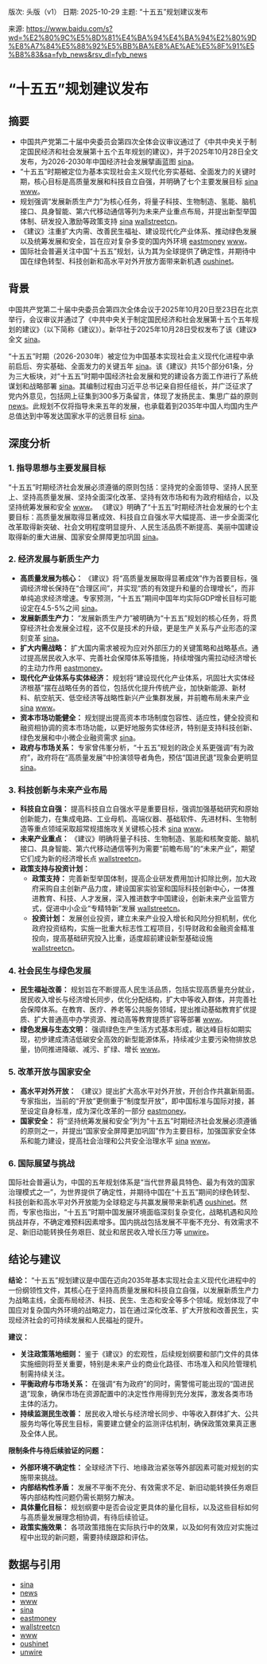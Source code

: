 版次: 头版（v1）
日期: 2025-10-29
主题: “十五五”规划建议发布

来源: https://www.baidu.com/s?wd=%E2%80%9C%E5%8D%81%E4%BA%94%E4%BA%94%E2%80%9D%E8%A7%84%E5%88%92%E5%BB%BA%E8%AE%AE%E5%8F%91%E5%B8%83&sa=fyb_news&rsv_dl=fyb_news

# “十五五”规划建议发布

## 摘要
*   中国共产党第二十届中央委员会第四次全体会议审议通过了《中共中央关于制定国民经济和社会发展第十五个五年规划的建议》，并于2025年10月28日全文发布，为2026-2030年中国经济社会发展擘画蓝图 [sina](https://vertexaisearch.cloud.google.com/grounding-api-redirect/AUZIYQEcN60KV39NQSkqwwnYGTaB40z1N5D8nmAulh_kWWjZlsIlS5F7VnaU1x2eogaGx3ZX8QA7hZyNT-d9FfhpHUAaOMbqvURbuCMhlqupEiKtfVeHa05yX5MhjnoEdmhJme_7J44H5El5AQzbqTHdpGitAKR6JFiE9rKCjg==)。
*   “十五五”时期被定位为基本实现社会主义现代化夯实基础、全面发力的关键时期，核心目标是高质量发展和科技自立自强，并明确了七个主要发展目标 [sina](https://vertexaisearch.cloud.google.com/grounding-api-redirect/AUZIYQEcN60KV39NQSkqwwnYGTaB40z1N5D8nmAulh_kWWjZlsIlS5F7VnaU1x2eogaGx3ZX8QA7hZyNT-d9FfhpHUAaOMbqvURbuCMhlqupEiKtfVeHa05yX5MhjnoEdmhJme_7J44H5El5AQzbqTHdpGitAKR6JFiE9rKCjg==) [www](https://vertexaisearch.cloud.google.com/grounding-api-redirect/AUZIYQGZVsm3nImKcc4L6mHH6VWe8oWDIfKqoNaA8gi2xMT8mPiDik7HA_R-_1JOPUtMx-HTJi4Lo44nQ4c7sN2U-kCuUjV8epm4QiTjcA5rAii2EebD-XpHBCgbHGJoSC9pRJZRlGGDSPRfNRTFt34nB4om)。
*   规划强调“发展新质生产力”为核心任务，将量子科技、生物制造、氢能、脑机接口、具身智能、第六代移动通信等列为未来产业重点布局，并提出新型举国体制、研发投入激励等政策支持 [sina](https://vertexaisearch.cloud.google.com/grounding-api-redirect/AUZIYQFeYO9pn8vSaAF3WBcYPTOvrxj-5fTuKtcIAfQWNzdojFVs98Dbd-8HLabjvNg5H8jtC_3Q3Z2SNCh0iobQsgDCwFway7rmfQKypotbo4tySUby4klUtO2rJKCRZ-IQ5KqBTOBlcd6rAjOVzp8HaGodgpY_Na9pi3dNjPX02LZnSXzZzhn2Cwa-ugeufTH_XpKfIpZ6ka8AXg==) [wallstreetcn](https://vertexaisearch.cloud.google.com/grounding-api-redirect/AUZIYQGe65nEzEVS0cyJihCxytqEhQTvCKzMJa19y1tn3zOkhah81NseqyFBKTRE-P4MHe1RDnAlhFhh4L9t1ecpWYOSGaMd-eQv7kcS66E6hizhPFLDUpleZvmlGP-XL3T6l-jBRS24)。
*   《建议》注重扩大内需、改善民生福祉、建设现代化产业体系、推动绿色发展以及统筹发展和安全，旨在应对复杂多变的国内外环境 [eastmoney](https://vertexaisearch.cloud.google.com/grounding-api-redirect/AUZIYQF1Gw4rlh0OaQvdCgmwuKPxjB543ok7CWvSaOm2Qz2kl5ag_hXcVj8SVlrxbJDEkzD5AEzQ_USxItcxWNQtWBaECG0moJOI0zLI4IxduRSnx4fRmSr4KzOMVoW8VOTtLgaNUAiVsGqe1-R4vwHm2hMnkBo=) [www](https://vertexaisearch.cloud.google.com/grounding-api-redirect/AUZIYQGZVsm3nImKcc4L6mHH6VWe8oWDIfKqoNaA8gi2xMT8mPiDik7HA_R-_1JOPUtMx-HTJi4Lo44nQ4c7sN2U-kCuUjV8epm4QiTjcA5rAii2EebD-XpHBCgbHGJoSC9pRJZRlGGDSPRfNRTFt34nB4om)。
*   国际社会普遍关注中国“十五五”规划，认为其为全球提供了确定性，并期待中国在绿色转型、科技创新和高水平对外开放方面带来新机遇 [oushinet](https://vertexaisearch.cloud.google.com/grounding-api-redirect/AUZIYQFtmg_rVI2M5mmvpI2kRdrHnnW-7fAC-RjY2FZ-ykFy1DvtGXQCizdNamqx_gvpgL5fryMSdATgrLS62rbcwaCrcyhBW_MF_vA1T7IOwIJSuGcWyVQ0qYMVUCAM9sWHDSXdS7sek4Y2NWPYZ8X-BUNSceb3SzAu62ovH-W0oJrY-rrd_CHci1Zev5wzxUQYaQl8RNttYHI=)。

## 背景
中国共产党第二十届中央委员会第四次全体会议于2025年10月20日至23日在北京举行，会议审议并通过了《中共中央关于制定国民经济和社会发展第十五个五年规划的建议》（以下简称《建议》）。新华社于2025年10月28日受权发布了该《建议》全文 [sina](https://vertexaisearch.cloud.google.com/grounding-api-redirect/AUZIYQEcN60KV39NQSkqwwnYGTaB40z1N5D8nmAulh_kWWjZlsIlS5F7VnaU1x2eogaGx3ZX8QA7hZyNT-d9FfhpHUAaOMbqvURbuCMhlqupEiKtfVeHa05yX5MhjnoEdmhJme_7J44H5El5AQzbqTHdpGitAKR6JFiE9rKCjg==)。

“十五五”时期（2026-2030年）被定位为中国基本实现社会主义现代化进程中承前启后、夯实基础、全面发力的关键五年 [sina](https://vertexaisearch.cloud.google.com/grounding-api-redirect/AUZIYQEcN60KV39NQSkqwwnYGTaB40z1N5D8nmAulh_kWWjZlsIlS5F7VnaU1x2eogaGx3ZX8QA7hZyNT-d9FfhpHUAaOMbqvURbuCMhlqupEiKtfVeHa05yX5MhjnoEdmhJme_7J44H5El5AQzbqTHdpGitAKR6JFiE9rKCjg==)。该《建议》共15个部分61条，分为三大板块，对“十五五”时期中国经济社会发展和党的建设各方面工作进行了系统谋划和战略部署 [sina](https://vertexaisearch.cloud.google.com/grounding-api-redirect/AUZIYQEcN60KV39NQSkqwwnYGTaB40z1N5D8nmAulh_kWWjZlsIlS5F7VnaU1x2eogaGx3ZX8QA7hZyNT-d9FfhpHUAaOMbqvURbuCMhlqupEiKtfVeHa05yX5MhjnoEdmhJme_7J44H5El5AQzbqTHdpGitAKR6JFiE9rKCjg==)。其编制过程由习近平总书记亲自担任组长，并广泛征求了党内外意见，包括网上征集到300多万条留言，体现了发扬民主、集思广益的原则 [news](https://vertexaisearch.cloud.google.com/grounding-api-redirect/AUZIYQHJToygTvyAzmLUP8miTDVpH0CJ5BK_egk5zLTjtVID-1Jewh7lcPfGtOo1-KsPbmmlM-zozFqGszPYinpwEyiXhYhCzKVrb-D0pZKuqVPCA6qOpaWw5jgzxQgmzSjR3eWTJ9gn0GlAoWaqN9u3sNWCA5rDlYn2fdRE3f91trRgbGubyliAUw==)。此规划不仅将指导未来五年的发展，也承载着到2035年中国人均国内生产总值达到中等发达国家水平的远景目标 [sina](https://vertexaisearch.cloud.google.com/grounding-api-redirect/AUZIYQEcN60KV39NQSkqwwnYGTaB40z1N5D8nmAulh_kWWjZlsIlS5F7VnaU1x2eogaGx3ZX8QA7hZyNT-d9FfhpHUAaOMbqvURbuCMhlqupEiKtfVeHa05yX5MhjnoEdmhJme_7J44H5El5AQzbqTHdpGitAKR6JFiE9rKCjg==)。

## 深度分析

### 1. 指导思想与主要发展目标
“十五五”时期经济社会发展必须遵循的原则包括：坚持党的全面领导、坚持人民至上、坚持高质量发展、坚持全面深化改革、坚持有效市场和有为政府相结合，以及坚持统筹发展和安全 [www](https://vertexaisearch.cloud.google.com/grounding-api-redirect/AUZIYQGZVsm3nImKcc4L6mHH6VWe8oWDIfKqoNaA8gi2xMT8mPiDik7HA_R-_1JOPUtMx-HTJi4Lo44nQ4c7sN2U-kCuUjV8epm4QiTjcA5rAii2EebD-XpHBCgbHGJoSC9pRJZRlGGDSPRfNRTFt34nB4om)。
《建议》明确了“十五五”时期经济社会发展的七个主要目标：高质量发展取得显著成效、科技自立自强水平大幅提高、进一步全面深化改革取得新突破、社会文明程度明显提升、人民生活品质不断提高、美丽中国建设取得新的重大进展、国家安全屏障更加巩固 [sina](https://vertexaisearch.cloud.google.com/grounding-api-redirect/AUZIYQEcN60KV39NQSkqwwnYGTaB40z1N5D8nmAulh_kWWjZlsIlS5F7VnaU1x2eogaGx3ZX8QA7hZyNT-d9FfhpHUAaOMbqvURbuCMhlqupEiKtfVeHa05yX5MhjnoEdmhJme_7J44H5El5AQzbqTHdpGitAKR6JFiE9rKCjg==)。

### 2. 经济发展与新质生产力
*   **高质量发展为核心：** 《建议》将“高质量发展取得显著成效”作为首要目标，强调经济增长保持在“合理区间”，并实现“质的有效提升和量的合理增长”，而非单纯追求经济增速。专家预测，“十五五”期间中国年均实际GDP增长目标可能设定在4.5-5%之间 [sina](https://vertexaisearch.cloud.google.com/grounding-api-redirect/AUZIYQFeYO9pn8vSaAF3WBcYPTOvrxj-5fTuKtcIAfQWNzdojFVs98Dbd-8HLabjvNg5H8jtC_3Q3Z2SNCh0iobQsgDCwFway7rmfQKypotbo4tySUby4klUtO2rJKCRZ-IQ5KqBTOBlcd6rAjOVzp8HaGodgpY_Na9pi3dNjPX02LZnSXzZzhn2Cwa-ugeufTH_XpKfIpZ6ka8AXg==)。
*   **发展新质生产力：** “发展新质生产力”被明确为“十五五”规划的核心任务，将贯穿经济社会发展全过程，这不仅是技术的升级，更是生产关系与产业形态的深刻变革 [sina](https://vertexaisearch.cloud.google.com/grounding-api-redirect/AUZIYQFeYO9pn8vSaAF3WBcYPTOvrxj-5fTuKtcIAfQWNzdojFVs98Dbd-8HLabjvNg5H8jtC_3Q3Z2SNCh0iobQsgDCwFway7rmfQKypotbo4tySUby4klUtO2rJKCRZ-IQ5KqBTOBlcd6rAjOVzp8HaGodgpY_Na9pi3dNjPX02LZnSXzZzhn2Cwa-ugeufTH_XpKfIpZ6ka8AXg==)。
*   **扩大内需战略：** 扩大国内需求被视为应对外部压力的关键策略和战略基点。通过提高居民收入水平、完善社会保障体系等措施，持续增强内需拉动经济增长的主动力作用 [eastmoney](https://vertexaisearch.cloud.google.com/grounding-api-redirect/AUZIYQF1Gw4rlh0OaQvdCgmwuKPxjB543ok7CWvSaOm2Qz2kl5ag_hXcVj8SVlrxbJDEkzD5AEzQ_USxItcxWNQtWBaECG0moJOI0zLI4IxduRSnx4fRmSr4KzOMVoW8VOTtLgaNUAiVsGqe1-R4vwHm2hMnkBo=)。
*   **现代化产业体系与实体经济：** 规划将“建设现代化产业体系，巩固壮大实体经济根基”摆在战略任务的首位，包括优化提升传统产业，加快新能源、新材料、航空航天、低空经济等战略性新兴产业集群发展，并前瞻布局未来产业 [sina](https://vertexaisearch.cloud.google.com/grounding-api-redirect/AUZIYQFeYO9pn8vSaAF3WBcYPTOvrxj-5fTuKtcIAfQWNzdojFVs98Dbd-8HLabjvNg5H8jtC_3Q3Z2SNCh0iobQsgDCwFway7rmfQKypotbo4tySUby4klUtO2rJKCRZ-IQ5KqBTOBlcd6rAjOVzp8HaGodgpY_Na9pi3dNjPX02LZnSXzZzhn2Cwa-ugeufTH_XpKfIpZ6ka8AXg==) [www](https://vertexaisearch.cloud.google.com/grounding-api-redirect/AUZIYQGZVsm3nImKcc4L6mHH6VWe8oWDIfKqoNaA8gi2xMT8mPiDik7HA_R-_1JOPUtMx-HTJi4Lo44nQ4c7sN2U-kCuUjV8epm4QiTjcA5rAii2EebD-XpHBCgbHGJoSC9pRJZRlGGDSPRfNRTFt34nB4om)。
*   **资本市场功能健全：** 规划提出提高资本市场制度包容性、适应性，健全投资和融资相协调的资本市场功能，以更好地服务实体经济，特别是支持科技创新、绿色发展和中小微企业融资需求 [sina](https://vertexaisearch.cloud.google.com/grounding-api-redirect/AUZIYQFeYO9pn8vSaAF3WBcYPTOvrxj-5fTuKtcIAfQWNzdojFVs98Dbd-8HLabjvNg5H8jtC_3Q3Z2SNCh0iobQsgDCwFway7rmfQKypotbo4tySUby4klUtO2rJKCRZ-IQ5KqBTOBlcd6rAjOVzp8HaGodgpY_Na9pi3dNjPX02LZnSXzZzhn2Cwa-ugeufTH_XpKfIpZ6ka8AXg==)。
*   **政府与市场关系：** 专家曾伟峯分析，“十五五”规划的政企关系更强调“有为政府”，政府将在“高质量发展”中扮演领导者角色，预估“国进民退”现象会更明显 [sina](https://vertexaisearch.cloud.google.com/grounding-api-redirect/AUZIYQFeYO9pn8vSaAF3WBcYPTOvrxj-5fTuKtcIAfQWNzdojFVs98Dbd-8HLabjvNg5H8jtC_3Q3Z2SNCh0iobQsgDCwFway7rmfQKypotbo4tySUby4klUtO2rJKCRZ-IQ5KqBTOBlcd6rAjOVzp8HaGodgpY_Na9pi3dNjPX02LZnSXzZzhn2Cwa-ugeufTH_XpKfIpZ6ka8AXg==)。

### 3. 科技创新与未来产业布局
*   **科技自立自强：** 提高科技自立自强水平是重要目标，强调加强基础研究和原始创新能力，在集成电路、工业母机、高端仪器、基础软件、先进材料、生物制造等重点领域采取超常规措施攻关关键核心技术 [sina](https://vertexaisearch.cloud.google.com/grounding-api-redirect/AUZIYQFeYO9pn8vSaAF3WBcYPTOvrxj-5fTuKtcIAfQWNzdojFVs98Dbd-8HLabjvNg5H8jtC_3Q3Z2SNCh0iobQsgDCwFway7rmfQKypotbo4tySUby4klUtO2rJKCRZ-IQ5KqBTOBlcd6rAjOVzp8HaGodgpY_Na9pi3dNjPX02LZnSXzZzhn2Cwa-ugeufTH_XpKfIpZ6ka8AXg==) [www](https://vertexaisearch.cloud.google.com/grounding-api-redirect/AUZIYQEM1D--KOcoVqwIoGvJqaC7Cd9mZdjNYU7NHdmLiCDUpVjzMi2noyMd04QRwGOtUfWtbEOanzczgSz0yGVbAaFsAfOxSk73X17FnBCrj8gNcFNC2EJnd4XZkjp_v08hFCGMq8WuBT0kOypJZYr0bzyk)。
*   **未来产业重点：** 《建议》明确将量子科技、生物制造、氢能和核聚变能、脑机接口、具身智能、第六代移动通信等列为需要“前瞻布局”的“未来产业”，期望它们成为新的经济增长点 [wallstreetcn](https://vertexaisearch.cloud.google.com/grounding-api-redirect/AUZIYQGe65nEzEVS0cyJihCxytqEhQTvCKzMJa19y1tn3zOkhah81NseqyFBKTRE-P4MHe1RDnAlhFhh4L9t1ecpWYOSGaMd-eQv7kcS66E6hizhPFLDUpleZvmlGP-XL3T6l-jBRS24)。
*   **政策支持与投资计划：**
    *   **政策支持：** 完善新型举国体制，提高企业研发费用加计扣除比例，加大政府采购自主创新产品力度，建设国家实验室和国际科技创新中心，一体推进教育、科技、人才发展，深入推进数字中国建设，创新未来产业监管方式，促进中小企业“专精特新”发展 [wallstreetcn](https://vertexaisearch.cloud.google.com/grounding-api-redirect/AUZIYQGe65nEzEVS0cyJihCxytqEhQTvCKzMJa19y1tn3zOkhah81NseqyFBKTRE-P4MHe1RDnAlhFhh4L9t1ecpWYOSGaMd-eQv7kcS66E6hizhPFLDUpleZvmlGP-XL3T6l-jBRS24)。
    *   **投资计划：** 发展创业投资，建立未来产业投入增长和风险分担机制，优化政府投资结构，实施一批重大标志性工程项目，引导财政和金融资金精准投向，提高基础研究投入比重，适度超前建设新型基础设施 [wallstreetcn](https://vertexaisearch.cloud.google.com/grounding-api-redirect/AUZIYQGe65nEzEVS0cyJihCxytqEhQTvCKzMJa19y1tn3zOkhah81NseqyFBKTRE-P4MHe1RDnAlhFhh4L9t1ecpWYOSGaMd-eQv7kcS66E6hizhPFLDUpleZvmlGP-XL3T6l-jBRS24)。

### 4. 社会民生与绿色发展
*   **民生福祉改善：** 规划旨在不断提高人民生活品质，包括实现高质量充分就业，居民收入增长与经济增长同步，优化分配结构，扩大中等收入群体，并完善社会保障体系。在教育、医疗、养老等公共服务领域，提出推动基础教育扩优提质、扩大普通高中办学资源、推动高等教育提质扩容等部署 [www](https://vertexaisearch.cloud.google.com/grounding-api-redirect/AUZIYQEM1D--KOcoVqwIoGvJqaC7Cd9mZdjNYU7NHdmLiCDUpVjzMi2noyMd04QRwGOtUfWtbEOanzczgSz0yGVbAaFsAfOxSk73X17FnBCrj8gNcFNC2EJnd4XZkjp_v08hFCGMq8WuBT0kOypJZYr0bzyk)。
*   **绿色发展与生态文明：** 强调绿色生产生活方式基本形成，碳达峰目标如期实现，初步建成清洁低碳安全高效的新型能源体系，持续减少主要污染物排放总量，协同推进降碳、减污、扩绿、增长 [www](https://aisearch.cloud.google.com/id/1-0)。

### 5. 改革开放与国家安全
*   **高水平对外开放：** 《建议》提出扩大高水平对外开放，开创合作共赢新局面。专家指出，当前的“开放”更侧重于“制度型开放”，即中国标准与国际对接，甚至设定自身标准，成为深化改革的一部分 [eastmoney](https://vertexaisearch.cloud.google.com/grounding-api-redirect/AUZIYQF1Gw4rlh0OaQvdCgmwuKPxjB543ok7CWvSaOm2Qz2kl5ag_hXcVj8SVlrxbJDEkzD5AEzQ_USxItcxWNQtWBaECG0moJOI0zLI4IxduRSnx4fRmSr4KzOMVoW8VOTtLgaNUAiVsGqe1-R4vwHm2hMnkBo=)。
*   **国家安全：** 将“坚持统筹发展和安全”列为“十五五”时期经济社会发展必须遵循的原则之一，并提出“国家安全屏障更加巩固”作为主要目标，加强国家安全体系和能力建设，提高社会治理和公共安全治理水平 [sina](https://vertexaisearch.cloud.google.com/grounding-api-redirect/AUZIYQEcN60KV39NQSkqwwnYGTaB40z1N5D8nmAulh_kWWjZlsIlS5F7VnaU1x2eogaGx3ZX8QA7hZyNT-d9FfhpHUAaOMbqvURbuCMhlqupEiKtfVeHa05yX5MhjnoEdmhJme_7J44H5El5AQzbqTHdpGitAKR6JFiE9rKCjg==) [www](https://vertexaisearch.cloud.google.com/grounding-api-redirect/AUZIYQEM1D--KOcoVqwIoGvJqaC7Cd9mZdjNYU7NHdmLiCDUpVjzMi2noyMd04QRwGOtUfWtbEOanzczgSz0yGVbAaFsAfOxSk73X17FnBCrj8gNcFNC2EJnd4XZkjp_v08hFCGMq8WuBT0kOypJZYr0bzyk)。

### 6. 国际展望与挑战
国际社会普遍认为，中国的五年规划体系是“当代世界最具特色、最为有效的国家治理模式之一”，为世界提供了确定性，并期待中国在“十五五”期间的绿色转型、科技创新和高水平对外开放能为全球稳定与共赢发展带来新机遇 [oushinet](https://vertexaisearch.cloud.google.com/grounding-api-redirect/AUZIYQFtmg_rVI2M5mmvpI2kRdrHnnW-7fAC-RjY2FZ-ykFy1DvtGXQCizdNamqx_gvpgL5fryMSdATgrLS62rbcwaCrcyhBW_MF_vA1T7IOwIJSuGcWyVQ0qYMVUCAM9sWHDSXdS7sek4Y2NWPYZ8X-BUNSceb3SzAu62ovH-W0oJrY-rrd_CHci1Zev5wzxUQYaQl8RNttYHI=)。然而，专家也指出，“十五五”时期中国发展环境面临深刻复杂变化，战略机遇和风险挑战并存，不确定难预料因素增多。国内挑战包括发展不平衡不充分、有效需求不足、新旧动能转换任务艰巨、就业和居民收入增长压力等 [unwire](https://vertexaisearch.cloud.google.com/grounding-api-redirect/AUZIYQHYc3C2Q2CeMow_C39C7oDTeWkFIjbVkSwD4FaEzcPiyGA0A9MObYDmnwq7SNgGsevLwQzuIa-kVJvhR0Oa_U9tq6Lj6vbbkwDheOapJjvihXyE_aI1fRBOisOrg2ArRyEk9-2FVdCYZUwAFILhQtTq3_FZbBx2SczjkFuoPHnji7-NzP7vCQ==)。

## 结论与建议
**结论：**
“十五五”规划建议是中国在迈向2035年基本实现社会主义现代化进程中的一份纲领性文件，其核心在于坚持高质量发展和科技自立自强，以发展新质生产力为战略主线，全面布局经济、科技、民生、生态和安全等多个领域。规划体现了中国应对复杂国内外环境的战略定力，旨在通过深化改革、扩大开放和改善民生，实现经济社会的可持续发展和人民福祉的提升。

**建议：**
*   **关注政策落地细则：** 鉴于《建议》的宏观性，后续规划纲要和部门文件的具体实施细则将至关重要，特别是未来产业的商业化路径、市场准入和风险管理机制需持续关注。
*   **平衡政府与市场关系：** 在强调“有为政府”的同时，需警惕可能出现的“国进民退”现象，确保市场在资源配置中的决定性作用得到充分发挥，激发各类市场主体的活力。
*   **持续监测民生改善：** 居民收入增长与经济增长同步、中等收入群体扩大、公共服务均等化等民生目标，需要建立健全的监测评估机制，确保政策效果真正惠及全体人民。

**限制条件与待后续验证的问题：**
*   **外部环境不确定性：** 全球经济下行、地缘政治紧张等外部因素可能对规划的实施带来挑战。
*   **内部结构性矛盾：** 发展不平衡不充分、有效需求不足、新旧动能转换任务艰巨等内部结构性问题仍需长期努力解决。
*   **具体量化目标：** 规划纲要中是否会设定更具体的量化目标，以及这些目标如何与高质量发展理念相协调，有待后续验证。
*   **政策实施效果：** 各项政策措施在实际执行中的效果，以及如何有效应对实施过程中出现的新问题，需要持续跟踪和评估。

## 数据与引用
*   [sina](https://vertexaisearch.cloud.google.com/grounding-api-redirect/AUZIYQEcN60KV39NQSkqwwnYGTaB40z1N5D8nmAulh_kWWjZlsIlS5F7VnaU1x2eogaGx3ZX8QA7hZyNT-d9FfhpHUAaOMbqvURbuCMhlqupEiKtfVeHa05yX5MhjnoEdmhJme_7J44H5El5AQzbqTHdpGitAKR6JFiE9rKCjg==)
*   [news](https://vertexaisearch.cloud.google.com/grounding-api-redirect/AUZIYQHJToygTvyAzmLUP8miTDVpH0CJ5BK_egk5zLTjtVID-1Jewh7lcPfGtOo1-KsPbmmlM-zozFqGszPYinpwEyiXhYhCzKVrb-D0pZKuqVPCA6qOpaWw5jgzxQgmzSjR3eWTJ9gn0GlAoWaqN9u3sNWCA5rDlYn2fdRE3f91trRgbGubyliAUw==)
*   [www](https://vertexaisearch.cloud.google.com/grounding-api-redirect/AUZIYQGZVsm3nImKcc4L6mHH6VWe8oWDIfKqoNaA8gi2xMT8mPiDik7HA_R-_1JOPUtMx-HTJi4Lo44nQ4c7sN2U-kCuUjV8epm4QiTjcA5rAii2EebD-XpHBCgbHGJoSC9pRJZRlGGDSPRfNRTFt34nB4om)
*   [sina](https://vertexaisearch.cloud.google.com/grounding-api-redirect/AUZIYQFeYO9pn8vSaAF3WBcYPTOvrxj-5fTuKtcIAfQWNzdojFVs98Dbd-8HLabjvNg5H8jtC_3Q3Z2SNCh0iobQsgDCwFway7rmfQKypotbo4tySUby4klUtO2rJKCRZ-IQ5KqBTOBlcd6rAjOVzp8HaGodgpY_Na9pi3dNjPX02LZnSXzZzhn2Cwa-ugeufTH_XpKfIpZ6ka8AXg==)
*   [eastmoney](https://vertexaisearch.cloud.google.com/grounding-api-redirect/AUZIYQF1Gw4rlh0OaQvdCgmwuKPxjB543ok7CWvSaOm2Qz2kl5ag_hXcVj8SVlrxbJDEkzD5AEzQ_USxItcxWNQtWBaECG0moJOI0zLI4IxduRSnx4fRmSr4KzOMVoW8VOTtLgaNUAiVsGqe1-R4vwHm2hMnkBo=)
*   [wallstreetcn](https://vertexaisearch.cloud.google.com/grounding-api-redirect/AUZIYQGe65nEzEVS0cyJihCxytqEhQTvCKzMJa19y1tn3zOkhah81NseqyFBKTRE-P4MHe1RDnAlhFhh4L9t1ecpWYOSGaMd-eQv7kcS66E6hizhPFLDUpleZvmlGP-XL3T6l-jBRS24)
*   [www](https://vertexaisearch.cloud.google.com/grounding-api-redirect/AUZIYQEM1D--KOcoVqwIoGvJqaC7Cd9mZdjNYU7NHdmLiCDUpVjzMi2noyMd04QRwGOtUfWtbEOanzczgSz0yGVbAaFsAfOxSk73X17FnBCrj8gNcFNC2EJnd4XZkjp_v08hFCGMq8WuBT0kOypJZYr0bzyk)
*   [oushinet](https://vertexaisearch.cloud.google.com/grounding-api-redirect/AUZIYQFtmg_rVI2M5mmvpI2kRdrHnnW-7fAC-RjY2FZ-ykFy1DvtGXQCizdNamqx_gvpgL5fryMSdATgrLS62rbcwaCrcyhBW_MF_vA1T7IOwIJSuGcWyVQ0qYMVUCAM9sWHDSXdS7sek4Y2NWPYZ8X-BUNSceb3SzAu62ovH-W0oJrY-rrd_CHci1Zev5wzxUQYaQl8RNttYHI=)
*   [unwire](https://vertexaisearch.cloud.google.com/grounding-api-redirect/AUZIYQHYc3C2Q2CeMow_C39C7oDTeWkFIjbVkSwD4FaEzcPiyGA0A9MObYDmnwq7SNgGsevLwQzuIa-kVJvhR0Oa_U9tq6Lj6vbbkwDheOapJjvihXyE_aI1fRBOisOrg2ArRyEk9-2FVdCYZUwAFILhQtTq3_FZbBx2SczjkFuoPHnji7-NzP7vCQ==)